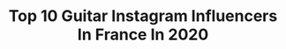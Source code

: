 ---
title: Top 10 Guitar Instagram Influencers In France In 2020
description: >-
  Find top guitar Instagram influencers in France in 2020. Most popular hashtags: #gibson #music #guitar #guitarsdaily.
platform: Instagram
profiles:
  - username: "yasmine_taleb.off"
    fullname: >-
      Yasmine Taleb
    location: "France"
    followers: 22982
    engagement: 536
    commentsToLikes: 0.022028
    id: ck14jx57ammt90i19vic7p6sd
    verified: false
    hashtags: "#photographie, #manifestationalgerie, #libert, #avion"
  - username: "timpierceguitar"
    fullname: >-
      Tim Pierce Guitar
    location: "France"
    followers: 33094
    engagement: 741
    commentsToLikes: 0.026230
    id: ck5zrqrvrx3cs0i145c7vpdhu
    verified: false
    hashtags: "#johnpaternoproducer, #studiomusician, #studioguitarplayer, #rickenbacker"
  - username: "samplaysmusic_"
    fullname: >-
      Sam | Guitar Player
    location: "France"
    followers: 27818
    engagement: 342
    commentsToLikes: 0.062128
    id: ck0w6238u6jwe0i19cx56g1f2
    verified: false
    hashtags: "#abbeyroad, #electricguitars, #pinkfloyd, #slash"
  - username: "srnlucien"
    fullname: >-
      Lucien Saurin
    location: "France"
    followers: 2525
    engagement: 1425
    commentsToLikes: 0.046077
    id: ck5q5o7dqtrki0i11mr6yw49p
    verified: false
    hashtags: "#canonae1, #mika, #guitar, #jealousy"
  - username: "mathyas_vj"
    fullname: >-
      MathVj
    location: "France"
    followers: 2339
    engagement: 1264
    commentsToLikes: 0.047610
    id: ck5zz3aybazzv0i14wcl57o73
    verified: false
    hashtags: "#spot, #resterconfiner, #lerocherdepalmer, #cabaret"
  - username: "franck_semonin"
    fullname: >-
      Franck Sémonin
    location: "France"
    followers: 12515
    engagement: 800
    commentsToLikes: 0.048697
    id: ck14ipkrogl8w0i191sp81pb7
    verified: false
    hashtags: "#marlonbrando, #prostatecancer, #duo, #myjob"
  - username: "sr.guitar"
    fullname: >-
      Sascha
    location: "France"
    followers: 28932
    engagement: 1450
    commentsToLikes: 0.015724
    id: ck5q94gcq9ch50i112ph4xb0y
    verified: false
    hashtags: "#guitarpedals, #instagramguitar, #guitarsolo, #slash"
  - username: "dimitris_isaris"
    fullname: >-
      🎻🎶Dimitris Filmusic🎶🎻
    location: "France"
    followers: 6136
    engagement: 558
    commentsToLikes: 0.018437
    id: ck15rjzhp8an30i1997wgpw8d
    verified: false
    hashtags: "#musicjam, #theatro, #baliphotoshoots, #traveller"
  - username: "amelie_lgf"
    fullname: >-
      Amélie 🌸
    location: "France"
    followers: 2720
    engagement: 1077
    commentsToLikes: 0.147644
    id: ck6tr0d1nw0m30j71bqgs0zdh
    verified: false
    hashtags: "#child, #musicienne, #sistersmusic, #justehumain"
  - username: "lauracoxofficial"
    fullname: >-
      Laura Cox Official
    location: "France"
    followers: 133100
    engagement: 322
    commentsToLikes: 0.015930
    id: ck5q9n36tbyb30i110nzzfjcr
    verified: true
    hashtags: "#freakingoutloud, #verycords, #slavetorocknroll, #showcase"
---